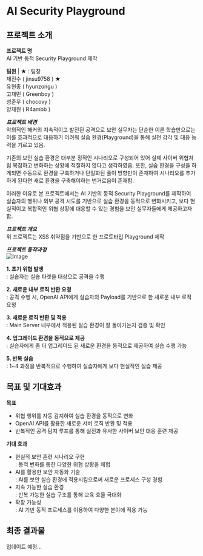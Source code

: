 # AI Security Playground
## 프로젝트 소개 ##
**프로젝트 명**  
AI 기반 동적 Security Playground 제작

**팀원** | ★ : 팀장  
채진수 ( jinsu9758 ) ★  
유현종 ( hyunzongu )   
고재민 ( Greenboy )  
성준우 ( chocovy )  
양재원 ( R4ambb )  

***프로젝트 배경***  
악의적인 해커의 지속적이고 발전된 공격으로 보안 실무자는 단순한 이론 학습만으로는 이를 효과적으로 대응하기 어려워 실습 환경(Playground)을 통해 실전 감각 및 대응 능력을 기르고 있음.

기존의 보안 실습 환경은 대부분 정적인 시나리오로 구성되어 있어 실제 사이버 위협처럼 복잡하고 변화하는 상황에 적절하지 않다고 생각하였음. 또한, 실습 환경을 구성을 하게되면 수동으로 환경을 구축하거나 단일화된 풀이 방향만이 존재하여 시나리오를 추가하게 된다면 새로 환경을 구축해야하는 번거로움이 존재함.

이러한 이유로 본 프로젝트에서는 AI 기반의 동적 Security Playground를 제작하여 실습자의 행위나 외부 공격 시도를 기반으로 실습 환경을 동적으로 변화시키고, 보다 현실적이고 복합적인 위협 상황에 대응할 수 있는 경험을 보안 실무자들에게 제공하고자 함.

***프로젝트 개요***  
위 프로젝트는 XSS 취약점을 기반으로 한 프로토타입 Playground 제작  
  
***프로젝트 동작과정***  
![Image](https://github.com/user-attachments/assets/4c8b84f7-bcfa-4183-a633-2b12a251be0c) 

**1. 초기 위협 발생**  
: 실습자는 실습 타겟을 대상으로 공격을 수행  

**2. 새로운 내부 로직 반환 요청**  
: 공격 수행 시, OpenAI API에게 실습자의 Payload를 기반으로 한 새로운 내부 로직 요청  

**3. 새로운 로직 반환 및 적용**  
: Main Server 내부에서 적용된 실습 환경이 잘 돌아가는지 검증 및 확인  

**4. 업그레이드 환경을 동적으로 제공**  
: 실습자에게 좀 더 업그레이드 된 새로운 환경을 동적으로 제공하여 실습 수행 가능  

**5. 반복 실습**  
: 1~4 과정을 반복적으로 수행하여 실습자에게 보다 현실적인 실습 제공  
  
## 목표 및 기대효과 ##  
**목표**  
* 위협 행위를 자동 감지하여 실습 환경을 동적으로 변화  
* OpenAI API를 활용한 새로운 서버 로직 반환 및 적용  
* 반복적인 공격·탐지 루프를 통해 실전과 유사한 사이버 보안 대응 훈련 제공  

**기대 효과**  
* 현실적 보안 훈련 시나리오 구현  
: 동적 변화를 통한 다양한 위협 상황을 체험  
* AI를 활용한 보안 자동화 기술  
: AI를 보안 실습 환경에 적용시킴으로써 새로운 프로세스 구성 경험  
* 지속 가능한 실습 환경  
: 반복 가능한 실습 구조를 통해 교육 효율 극대화  
* 확장 가능성  
: AI 기반 동적 프로세스를 이용하여 다양한 분야에 적용 가능  
  
## 최종 결과물 ##  
업데이트 예정...
